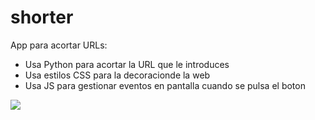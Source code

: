 # shorter
 App para acortar URLs:
 * Usa Python para acortar la URL que le introduces
 * Usa estilos CSS para la decoracionde la web
 * Usa JS para gestionar eventos en pantalla cuando se pulsa el boton
<img src="https://i.imgur.com/5DpIIZe.jpg">
